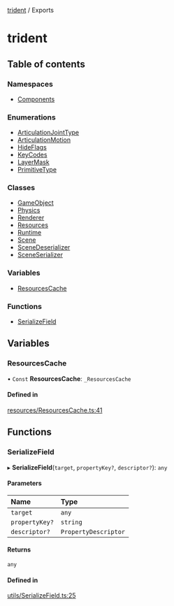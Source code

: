[trident](README.md) / Exports

# trident

## Table of contents

### Namespaces

- [Components](modules/Components.md)

### Enumerations

- [ArticulationJointType](enums/ArticulationJointType.md)
- [ArticulationMotion](enums/ArticulationMotion.md)
- [HideFlags](enums/HideFlags.md)
- [KeyCodes](enums/KeyCodes.md)
- [LayerMask](enums/LayerMask.md)
- [PrimitiveType](enums/PrimitiveType.md)

### Classes

- [GameObject](classes/GameObject.md)
- [Physics](classes/Physics.md)
- [Renderer](classes/Renderer.md)
- [Resources](classes/Resources.md)
- [Runtime](classes/Runtime.md)
- [Scene](classes/Scene.md)
- [SceneDeserializer](classes/SceneDeserializer.md)
- [SceneSerializer](classes/SceneSerializer.md)

### Variables

- [ResourcesCache](modules.md#resourcescache)

### Functions

- [SerializeField](modules.md#serializefield)

## Variables

### ResourcesCache

• `Const` **ResourcesCache**: `_ResourcesCache`

#### Defined in

[resources/ResourcesCache.ts:41](https://github.com/AIFanatic/Trident/blob/44c915e/src/resources/ResourcesCache.ts#L41)

## Functions

### SerializeField

▸ **SerializeField**(`target`, `propertyKey?`, `descriptor?`): `any`

#### Parameters

| Name | Type |
| :------ | :------ |
| `target` | `any` |
| `propertyKey?` | `string` |
| `descriptor?` | `PropertyDescriptor` |

#### Returns

`any`

#### Defined in

[utils/SerializeField.ts:25](https://github.com/AIFanatic/Trident/blob/44c915e/src/utils/SerializeField.ts#L25)
